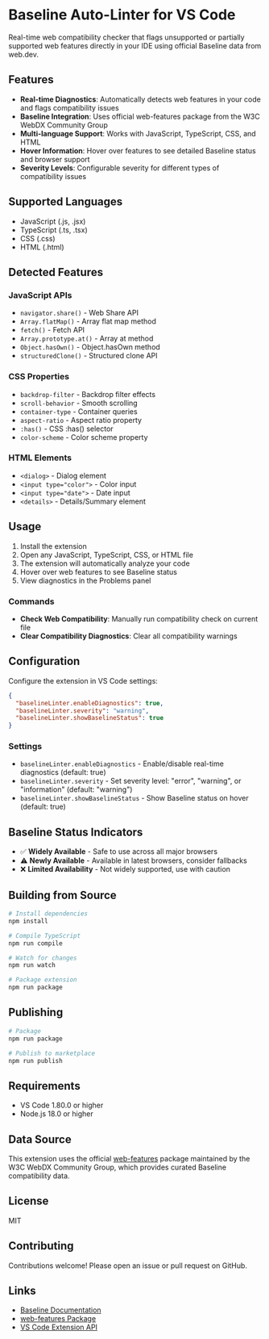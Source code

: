 # Baseline Auto-Linter for VS Code

Real-time web compatibility checker that flags unsupported or partially supported web features directly in your IDE using official Baseline data from web.dev.

## Features

- **Real-time Diagnostics**: Automatically detects web features in your code and flags compatibility issues
- **Baseline Integration**: Uses official web-features package from the W3C WebDX Community Group
- **Multi-language Support**: Works with JavaScript, TypeScript, CSS, and HTML
- **Hover Information**: Hover over features to see detailed Baseline status and browser support
- **Severity Levels**: Configurable severity for different types of compatibility issues

## Supported Languages

- JavaScript (.js, .jsx)
- TypeScript (.ts, .tsx)
- CSS (.css)
- HTML (.html)

## Detected Features

### JavaScript APIs
- `navigator.share()` - Web Share API
- `Array.flatMap()` - Array flat map method
- `fetch()` - Fetch API
- `Array.prototype.at()` - Array at method
- `Object.hasOwn()` - Object.hasOwn method
- `structuredClone()` - Structured clone API

### CSS Properties
- `backdrop-filter` - Backdrop filter effects
- `scroll-behavior` - Smooth scrolling
- `container-type` - Container queries
- `aspect-ratio` - Aspect ratio property
- `:has()` - CSS :has() selector
- `color-scheme` - Color scheme property

### HTML Elements
- `<dialog>` - Dialog element
- `<input type="color">` - Color input
- `<input type="date">` - Date input
- `<details>` - Details/Summary element

## Usage

1. Install the extension
2. Open any JavaScript, TypeScript, CSS, or HTML file
3. The extension will automatically analyze your code
4. Hover over web features to see Baseline status
5. View diagnostics in the Problems panel

### Commands

- **Check Web Compatibility**: Manually run compatibility check on current file
- **Clear Compatibility Diagnostics**: Clear all compatibility warnings

## Configuration

Configure the extension in VS Code settings:

```json
{
  "baselineLinter.enableDiagnostics": true,
  "baselineLinter.severity": "warning",
  "baselineLinter.showBaselineStatus": true
}
```

### Settings

- `baselineLinter.enableDiagnostics` - Enable/disable real-time diagnostics (default: true)
- `baselineLinter.severity` - Set severity level: "error", "warning", or "information" (default: "warning")
- `baselineLinter.showBaselineStatus` - Show Baseline status on hover (default: true)

## Baseline Status Indicators

- ✅ **Widely Available** - Safe to use across all major browsers
- ⚠️ **Newly Available** - Available in latest browsers, consider fallbacks
- ❌ **Limited Availability** - Not widely supported, use with caution

## Building from Source

```bash
# Install dependencies
npm install

# Compile TypeScript
npm run compile

# Watch for changes
npm run watch

# Package extension
npm run package
```

## Publishing

```bash
# Package
npm run package

# Publish to marketplace
npm run publish
```

## Requirements

- VS Code 1.80.0 or higher
- Node.js 18.0 or higher

## Data Source

This extension uses the official [web-features](https://www.npmjs.com/package/web-features) package maintained by the W3C WebDX Community Group, which provides curated Baseline compatibility data.

## License

MIT

## Contributing

Contributions welcome! Please open an issue or pull request on GitHub.

## Links

- [Baseline Documentation](https://web.dev/baseline)
- [web-features Package](https://www.npmjs.com/package/web-features)
- [VS Code Extension API](https://code.visualstudio.com/api)
